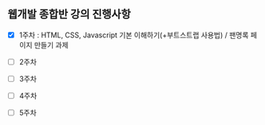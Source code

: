 ## 웹개발 종합반 강의 진행사항
- [x] 1주차 : HTML, CSS, Javascript 기본 이해하기(+부트스트랩 사용법) / 팬명록 페이지 만들기 과제
- [ ] 2주차
- [ ] 3주차
- [ ] 4주차
- [ ] 5주차



